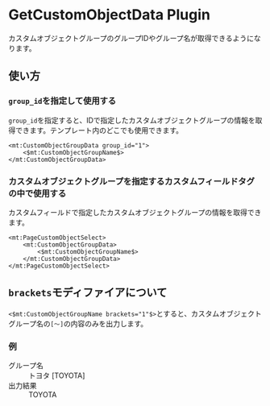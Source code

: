 # GetCustomObjectData Plugin

カスタムオブジェクトグループのグループIDやグループ名が取得できるようになります。

## 使い方

### `group_id`を指定して使用する

`group_id`を指定すると、IDで指定したカスタムオブジェクトグループの情報を取得できます。テンプレート内のどこでも使用できます。

```
<mt:CustomObjectGroupData group_id="1">
    <$mt:CustomObjectGroupName$>
</mt:CustomObjectGroupData>
```

### カスタムオブジェクトグループを指定するカスタムフィールドタグの中で使用する

カスタムフィールドで指定したカスタムオブジェクトグループの情報を取得できます。

```
<mt:PageCustomObjectSelect>
    <mt:CustomObjectGroupData>
        <$mt:CustomObjectGroupName$>
    </mt:CustomObjectGroupData>
</mt:PageCustomObjectSelect>
```

## `brackets`モディファイアについて

`<$mt:CustomObjectGroupName brackets="1"$>`とすると、カスタムオブジェクトグループ名の`[〜]`の内容のみを出力します。

### 例

<dl>
<dt>グループ名</dt>
<dd>トヨタ [TOYOTA]</dd>
<dt>出力結果</dt>
<dd>TOYOTA</dd>
</dl>
